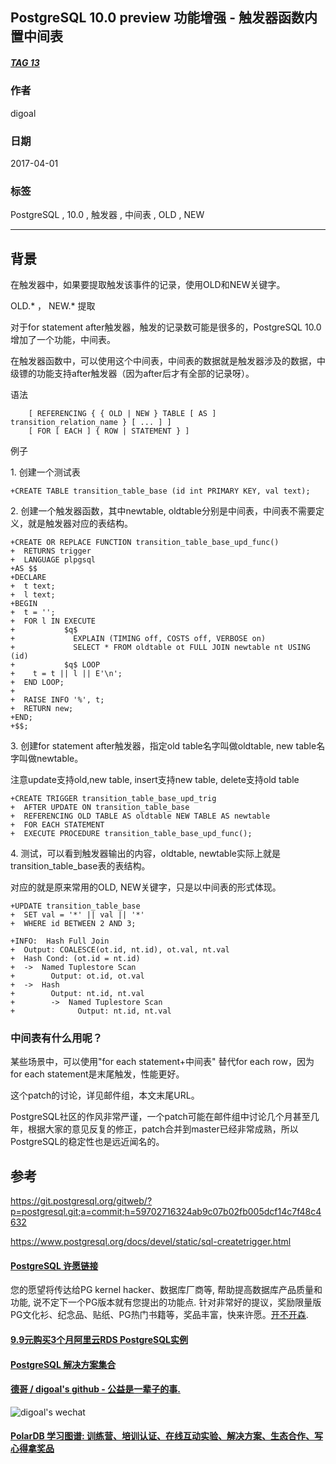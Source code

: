 ## PostgreSQL 10.0 preview 功能增强 - 触发器函数内置中间表  
##### [TAG 13](../class/13.md)
                          
### 作者                             
digoal                     
                      
### 日期                                                                                         
2017-04-01                    
                         
### 标签                      
PostgreSQL , 10.0 , 触发器 , 中间表 , OLD , NEW  
                                                                                            
----                                                                                      
                                                                                               
## 背景                  
在触发器中，如果要提取触发该事件的记录，使用OLD和NEW关键字。  
  
OLD.* ， NEW.*  提取  
  
对于for statement after触发器，触发的记录数可能是很多的，PostgreSQL 10.0增加了一个功能，中间表。  
  
在触发器函数中，可以使用这个中间表，中间表的数据就是触发器涉及的数据，中级镖的功能支持after触发器（因为after后才有全部的记录呀）。  
  
语法  
  
```  
    [ REFERENCING { { OLD | NEW } TABLE [ AS ] transition_relation_name } [ ... ] ]  
    [ FOR [ EACH ] { ROW | STATEMENT } ]  
```  
  
例子  
  
1\. 创建一个测试表  
  
```  
+CREATE TABLE transition_table_base (id int PRIMARY KEY, val text);  
```  
  
2\. 创建一个触发器函数，其中newtable, oldtable分别是中间表，中间表不需要定义，就是触发器对应的表结构。  
  
```  
+CREATE OR REPLACE FUNCTION transition_table_base_upd_func()  
+  RETURNS trigger  
+  LANGUAGE plpgsql  
+AS $$  
+DECLARE  
+  t text;  
+  l text;  
+BEGIN  
+  t = '';  
+  FOR l IN EXECUTE  
+           $q$  
+             EXPLAIN (TIMING off, COSTS off, VERBOSE on)  
+             SELECT * FROM oldtable ot FULL JOIN newtable nt USING (id)  
+           $q$ LOOP  
+    t = t || l || E'\n';  
+  END LOOP;  
+  
+  RAISE INFO '%', t;  
+  RETURN new;  
+END;  
+$$;  
```  
  
3\. 创建for statement after触发器，指定old table名字叫做oldtable,  new table名字叫做newtable。  
  
注意update支持old,new table, insert支持new table, delete支持old table  
  
```  
+CREATE TRIGGER transition_table_base_upd_trig  
+  AFTER UPDATE ON transition_table_base  
+  REFERENCING OLD TABLE AS oldtable NEW TABLE AS newtable  
+  FOR EACH STATEMENT  
+  EXECUTE PROCEDURE transition_table_base_upd_func();  
```  
  
4\. 测试，可以看到触发器输出的内容，oldtable, newtable实际上就是transition_table_base表的表结构。  
  
对应的就是原来常用的OLD, NEW关键字，只是以中间表的形式体现。  
  
```  
+UPDATE transition_table_base  
+  SET val = '*' || val || '*'  
+  WHERE id BETWEEN 2 AND 3;  
  
+INFO:  Hash Full Join  
+  Output: COALESCE(ot.id, nt.id), ot.val, nt.val  
+  Hash Cond: (ot.id = nt.id)  
+  ->  Named Tuplestore Scan  
+        Output: ot.id, ot.val  
+  ->  Hash  
+        Output: nt.id, nt.val  
+        ->  Named Tuplestore Scan  
+              Output: nt.id, nt.val  
```  
  
### 中间表有什么用呢？  
  
某些场景中，可以使用"for each statement+中间表" 替代for each row，因为for each statement是末尾触发，性能更好。  
    
这个patch的讨论，详见邮件组，本文末尾URL。        
         
PostgreSQL社区的作风非常严谨，一个patch可能在邮件组中讨论几个月甚至几年，根据大家的意见反复的修正，patch合并到master已经非常成熟，所以PostgreSQL的稳定性也是远近闻名的。                 
         
## 参考                  
https://git.postgresql.org/gitweb/?p=postgresql.git;a=commit;h=59702716324ab9c07b02fb005dcf14c7f48c4632  
    
https://www.postgresql.org/docs/devel/static/sql-createtrigger.html  
  
  
  
  
  
  
  
  
  
  
  
  
  
  
  
  
  
  
  
  
  
  
  
  
  
  
  
  
  
  
  
  
  
  
  
  
  
  
  
  
  
  
  
  
  
  
  
  
  
  
  
  
  
  
  
  
  
  
  
  
  
  
  
  
  
  
  
  
  
  
  
  
  
#### [PostgreSQL 许愿链接](https://github.com/digoal/blog/issues/76 "269ac3d1c492e938c0191101c7238216")
您的愿望将传达给PG kernel hacker、数据库厂商等, 帮助提高数据库产品质量和功能, 说不定下一个PG版本就有您提出的功能点. 针对非常好的提议，奖励限量版PG文化衫、纪念品、贴纸、PG热门书籍等，奖品丰富，快来许愿。[开不开森](https://github.com/digoal/blog/issues/76 "269ac3d1c492e938c0191101c7238216").  
  
  
#### [9.9元购买3个月阿里云RDS PostgreSQL实例](https://www.aliyun.com/database/postgresqlactivity "57258f76c37864c6e6d23383d05714ea")
  
  
#### [PostgreSQL 解决方案集合](https://yq.aliyun.com/topic/118 "40cff096e9ed7122c512b35d8561d9c8")
  
  
#### [德哥 / digoal's github - 公益是一辈子的事.](https://github.com/digoal/blog/blob/master/README.md "22709685feb7cab07d30f30387f0a9ae")
  
  
![digoal's wechat](../pic/digoal_weixin.jpg "f7ad92eeba24523fd47a6e1a0e691b59")
  
  
#### [PolarDB 学习图谱: 训练营、培训认证、在线互动实验、解决方案、生态合作、写心得拿奖品](https://www.aliyun.com/database/openpolardb/activity "8642f60e04ed0c814bf9cb9677976bd4")
  
